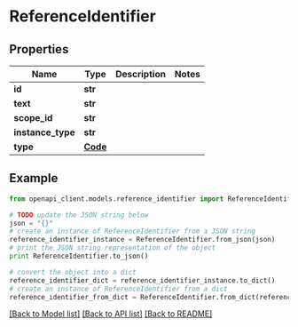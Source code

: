 # ReferenceIdentifier


## Properties
Name | Type | Description | Notes
------------ | ------------- | ------------- | -------------
**id** | **str** |  | 
**text** | **str** |  | 
**scope_id** | **str** |  | 
**instance_type** | **str** |  | 
**type** | [**Code**](Code.md) |  | 

## Example

```python
from openapi_client.models.reference_identifier import ReferenceIdentifier

# TODO update the JSON string below
json = "{}"
# create an instance of ReferenceIdentifier from a JSON string
reference_identifier_instance = ReferenceIdentifier.from_json(json)
# print the JSON string representation of the object
print ReferenceIdentifier.to_json()

# convert the object into a dict
reference_identifier_dict = reference_identifier_instance.to_dict()
# create an instance of ReferenceIdentifier from a dict
reference_identifier_from_dict = ReferenceIdentifier.from_dict(reference_identifier_dict)
```
[[Back to Model list]](../README.md#documentation-for-models) [[Back to API list]](../README.md#documentation-for-api-endpoints) [[Back to README]](../README.md)


